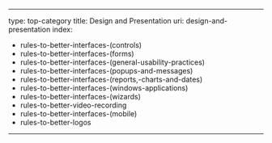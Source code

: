 
---
type: top-category
title: Design and Presentation
uri: design-and-presentation
index:
  - rules-to-better-interfaces-(controls)
  - rules-to-better-interfaces-(forms)
  - rules-to-better-interfaces-(general-usability-practices)
  - rules-to-better-interfaces-(popups-and-messages)
  - rules-to-better-interfaces-(reports,-charts-and-dates)
  - rules-to-better-interfaces-(windows-applications)
  - rules-to-better-interfaces-(wizards)
  - rules-to-better-video-recording
  - rules-to-better-interfaces-(mobile)
  - rules-to-better-logos
---

